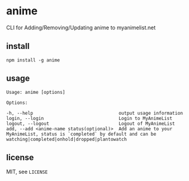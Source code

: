 anime
========

CLI for Adding/Removing/Updating anime to myanimelist.net

install
--------

    npm install -g anime

usage
--------

    Usage: anime [options]

    Options:

    -h, --help                                output usage information
    login, --login                            Login to MyAnimeList
    logout, --logout                          Logout of MyAnimeList
    add, --add <anime-name status(optional)>  Add an anime to your MyAnimeList, status is `completed` by default and can be watching|completed|onhold|dropped|plantowatch


license
--------

MIT, see `LICENSE`
